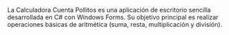 La Calculadora Cuenta Pollitos es una aplicación de escritorio sencilla desarrollada en C# con Windows Forms. Su objetivo principal es realizar operaciones básicas de aritmética (suma, resta, multiplicación y división).
